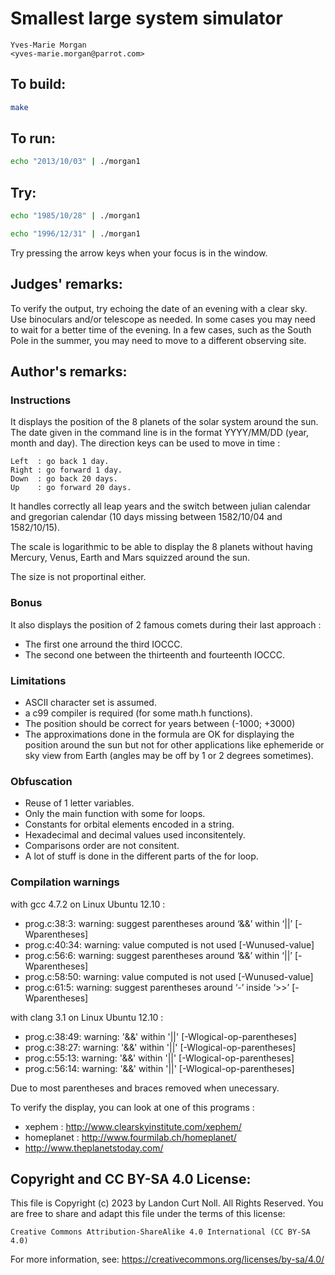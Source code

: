 # Smallest large system simulator

    Yves-Marie Morgan  
    <yves-marie.morgan@parrot.com>  

## To build:

```sh
make
```

## To run:

```sh
echo "2013/10/03" | ./morgan1
```

## Try:

```sh
echo "1985/10/28" | ./morgan1

echo "1996/12/31" | ./morgan1
```

Try pressing the arrow keys when your focus is in the window.

## Judges' remarks:

To verify the output, try echoing the date of an evening with a clear sky.
Use binoculars and/or telescope as needed.  In some cases you may need
to wait for a better time of the evening.  In a few cases, such as
the South Pole in the summer, you may need to move to a different
observing site.

## Author's remarks:

### Instructions

It displays the position of the 8 planets of the solar system around the sun.
The date given in the command line is in the format YYYY/MM/DD (year, month and
day). The direction keys can be used to move in time :

    Left  : go back 1 day.
    Right : go forward 1 day.
    Down  : go back 20 days.
    Up    : go forward 20 days.

It handles correctly all leap years and the switch between julian calendar and
gregorian calendar (10 days missing between 1582/10/04 and 1582/10/15).

The scale is logarithmic to be able to display the 8 planets without having
Mercury, Venus, Earth and Mars squizzed around the sun.

The size is not proportinal either.

### Bonus

It also displays the position of 2 famous comets during their last approach :
- The first one arround the third IOCCC.
- The second one between the thirteenth and fourteenth IOCCC.

### Limitations

* ASCII character set is assumed.
* a c99 compiler is required (for some math.h functions).
* The position should be correct for years between (-1000; +3000)
* The approximations done in the formula are OK for displaying the
  position around the sun but not for other applications like ephemeride or
  sky view from Earth (angles may be off by 1 or 2 degrees sometimes).

### Obfuscation

* Reuse of 1 letter variables.
* Only the main function with some for loops.
* Constants for orbital elements encoded in a string.
* Hexadecimal and decimal values used inconsitentely.
* Comparisons order are not consitent.
* A lot of stuff is done in the different parts of the for loop.

### Compilation warnings

with gcc 4.7.2 on Linux Ubuntu 12.10 :
* prog.c:38:3: warning: suggest parentheses around ‘&&’ within ‘||’ [-Wparentheses]
* prog.c:40:34: warning: value computed is not used [-Wunused-value]
* prog.c:56:6: warning: suggest parentheses around ‘&&’ within ‘||’ [-Wparentheses]
* prog.c:58:50: warning: value computed is not used [-Wunused-value]
* prog.c:61:5: warning: suggest parentheses around ‘-’ inside ‘>>’ [-Wparentheses]

with clang 3.1 on Linux Ubuntu 12.10 :
* prog.c:38:49: warning: '&&' within '||' [-Wlogical-op-parentheses]
* prog.c:38:27: warning: '&&' within '||' [-Wlogical-op-parentheses]
* prog.c:55:13: warning: '&&' within '||' [-Wlogical-op-parentheses]
* prog.c:56:14: warning: '&&' within '||' [-Wlogical-op-parentheses]

Due to most parentheses and braces removed when unecessary.

To verify the display, you can look at one of this programs :
* xephem : http://www.clearskyinstitute.com/xephem/
* homeplanet : http://www.fourmilab.ch/homeplanet/
* http://www.theplanetstoday.com/

## Copyright and CC BY-SA 4.0 License:

This file is Copyright (c) 2023 by Landon Curt Noll.  All Rights Reserved.
You are free to share and adapt this file under the terms of this license:

    Creative Commons Attribution-ShareAlike 4.0 International (CC BY-SA 4.0)

For more information, see: https://creativecommons.org/licenses/by-sa/4.0/
